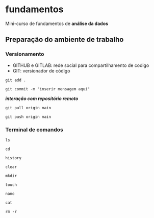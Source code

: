 # fundamentos
Mini-curso de fundamentos de **análise da dados**

## Preparação do ambiente de trabalho


### Versionamento 

- GITHUB  e GITLAB: rede social para compartilhamento de codigo
- GIT: versionador de código
  
```
git add .
```

```
git commit -m "inserir mensagem aqui" 
```

***interação com repositório remoto***
```
git pull origin main 
```
```
git push origin main 
```
### Terminal de comandos 
```
ls
```
```
cd
```
```
history
```
```
clear
```
```
mkdir
```
```
touch
```
```
nano
```
```
cat
```
```
rm -r
```
